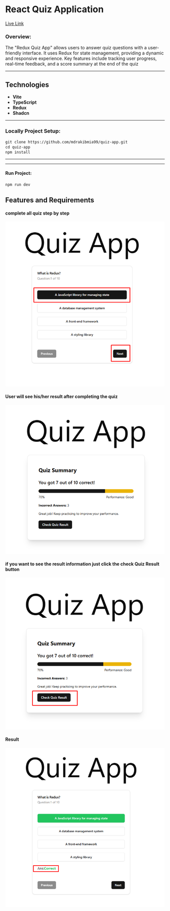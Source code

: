 # React Quiz Application
[Live Link](https://redux-quiz-app-mocha.vercel.app/)

### **Overview:**

The "Redux Quiz App" allows users to answer quiz questions with a user-friendly interface. It uses Redux for state management, providing a dynamic and responsive experience. Key features include tracking user progress, real-time feedback, and a score summary at the end of the quiz

* * *

  

## Technologies

*   **Vite**
*   **TypeScript**
*   **Redux**
*   **Shadcn**

* * *

### **Locally Project Setup:**

```
git clone https://github.com/mdrakibmia99/quiz-app.git
cd quiz-app
npm install
```
---

---
#### Run Project:
```
npm run dev 
```

## Features and Requirements
 
 #### complete all quiz step by step
![Quiz img](./src/assets/images/1.png)

#### User will see his/her result after completing the quiz
![Quiz img](./src/assets/images/2.png)

#### if you want to see the result information just click the check Quiz Result button
![Quiz img](./src/assets/images/3.png)

#### Result
![Quiz img](./src/assets/images/4.png)